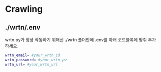 # Crawling

## ./wrtn/.env
wrtn.py가 정상 작동하기 위해선 ./wrtn 폴더안에 .env를 아래 코드블록에 맞춰 추가하세요.
```bash
wrtn_email= #your_wrtn_id
wrtn_password= #your_wrtn_pw
wrtn_url= #your_wrtn_url
```